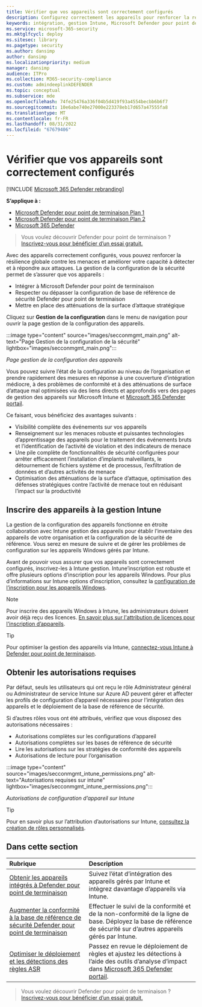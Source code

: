 ```yaml
---
title: Vérifier que vos appareils sont correctement configurés
description: Configurez correctement les appareils pour renforcer la résilience globale contre les menaces et améliorer votre capacité à détecter et à répondre aux attaques.
keywords: intégration, gestion Intune, Microsoft Defender pour point de terminaison, Microsoft Defender, Windows Defender, réduction de la surface d’attaque, ASR, base de référence de sécurité
ms.service: microsoft-365-security
ms.mktglfcycl: deploy
ms.sitesec: library
ms.pagetype: security
ms.author: dansimp
author: dansimp
ms.localizationpriority: medium
manager: dansimp
audience: ITPro
ms.collection: M365-security-compliance
ms.custom: admindeeplinkDEFENDER
ms.topic: conceptual
ms.subservice: mde
ms.openlocfilehash: 74fe25476a336f04b5d419f93a4554becbb6b6f7
ms.sourcegitcommit: 10e6abe740e27000e223378eb17d657a47555fa8
ms.translationtype: MT
ms.contentlocale: fr-FR
ms.lasthandoff: 08/31/2022
ms.locfileid: "67679406"
---
```

# <a name="ensure-your-devices-are-configured-properly"></a>Vérifier que vos appareils sont correctement configurés

[!INCLUDE [Microsoft 365 Defender rebranding](../../includes/microsoft-defender.md)]

**S’applique à :**
- [Microsoft Defender pour point de terminaison Plan 1](https://go.microsoft.com/fwlink/p/?linkid=2154037)
- [Microsoft Defender pour point de terminaison Plan 2](https://go.microsoft.com/fwlink/p/?linkid=2154037)
- [Microsoft 365 Defender](https://go.microsoft.com/fwlink/?linkid=2118804)

> Vous voulez découvrir Defender pour point de terminaison ? [Inscrivez-vous pour bénéficier d’un essai gratuit.](https://signup.microsoft.com/create-account/signup?products=7f379fee-c4f9-4278-b0a1-e4c8c2fcdf7e&ru=https://aka.ms/MDEp2OpenTrial?ocid=docs-wdatp-onboardconfigure-abovefoldlink)

Avec des appareils correctement configurés, vous pouvez renforcer la résilience globale contre les menaces et améliorer votre capacité à détecter et à répondre aux attaques. La gestion de la configuration de la sécurité permet de s’assurer que vos appareils :

- Intégrer à Microsoft Defender pour point de terminaison
- Respecter ou dépasser la configuration de base de référence de sécurité Defender pour point de terminaison
- Mettre en place des atténuations de la surface d’attaque stratégique

Cliquez sur **Gestion de la configuration** dans le menu de navigation pour ouvrir la page gestion de la configuration des appareils.

:::image type="content" source="images/secconmgmt_main.png" alt-text="Page Gestion de la configuration de la sécurité" lightbox="images/secconmgmt_main.png":::

*Page gestion de la configuration des appareils*

Vous pouvez suivre l’état de la configuration au niveau de l’organisation et prendre rapidement des mesures en réponse à une couverture d’intégration médiocre, à des problèmes de conformité et à des atténuations de surface d’attaque mal optimisées via des liens directs et approfondis vers des pages de gestion des appareils sur Microsoft Intune et <a href="https://go.microsoft.com/fwlink/p/?linkid=2077139" target="_blank">Microsoft 365 Defender portail</a>.

Ce faisant, vous bénéficiez des avantages suivants :

- Visibilité complète des événements sur vos appareils
- Renseignement sur les menaces robuste et puissantes technologies d’apprentissage des appareils pour le traitement des événements bruts et l’identification de l’activité de violation et des indicateurs de menace
- Une pile complète de fonctionnalités de sécurité configurées pour arrêter efficacement l’installation d’implants malveillants, le détournement de fichiers système et de processus, l’exfiltration de données et d’autres activités de menace
- Optimisation des atténuations de la surface d’attaque, optimisation des défenses stratégiques contre l’activité de menace tout en réduisant l’impact sur la productivité

## <a name="enroll-devices-to-intune-management"></a>Inscrire des appareils à la gestion Intune

La gestion de la configuration des appareils fonctionne en étroite collaboration avec Intune gestion des appareils pour établir l’inventaire des appareils de votre organisation et la configuration de la sécurité de référence. Vous serez en mesure de suivre et de gérer les problèmes de configuration sur les appareils Windows gérés par Intune.

Avant de pouvoir vous assurer que vos appareils sont correctement configurés, inscrivez-les à Intune gestion. Intune’inscription est robuste et offre plusieurs options d’inscription pour les appareils Windows. Pour plus d’informations sur Intune options d’inscription, consultez la [configuration de l’inscription pour les appareils Windows](/intune/windows-enroll).

> [!NOTE]
> Pour inscrire des appareils Windows à Intune, les administrateurs doivent avoir déjà reçu des licences. [En savoir plus sur l'attribution de licences pour l'inscription d’appareils](/intune/licenses-assign).

> [!TIP]
> Pour optimiser la gestion des appareils via Intune, [connectez-vous Intune à Defender pour point de terminaison](/intune/advanced-threat-protection#enable-windows-defender-atp-in-intune).

## <a name="obtain-required-permissions"></a>Obtenir les autorisations requises

Par défaut, seuls les utilisateurs qui ont reçu le rôle Administrateur général ou Administrateur de service Intune sur Azure AD peuvent gérer et affecter les profils de configuration d’appareil nécessaires pour l’intégration des appareils et le déploiement de la base de référence de sécurité.

Si d’autres rôles vous ont été attribués, vérifiez que vous disposez des autorisations nécessaires :

- Autorisations complètes sur les configurations d’appareil
- Autorisations complètes sur les bases de référence de sécurité
- Lire les autorisations sur les stratégies de conformité des appareils
- Autorisations de lecture pour l’organisation

:::image type="content" source="images/secconmgmt_intune_permissions.png" alt-text="Autorisations requises sur intune" lightbox="images/secconmgmt_intune_permissions.png":::

*Autorisations de configuration d’appareil sur Intune*

> [!TIP]
> Pour en savoir plus sur l’attribution d’autorisations sur Intune, [consultez la création de rôles personnalisés](/intune/create-custom-role#to-create-a-custom-role).

## <a name="in-this-section"></a>Dans cette section

Rubrique|Description
:---|:---
[Obtenir les appareils intégrés à Defender pour point de terminaison](configure-machines-onboarding.md)|Suivez l’état d’intégration des appareils gérés par Intune et intègrez davantage d’appareils via Intune. 
[Augmenter la conformité à la base de référence de sécurité Defender pour point de terminaison](configure-machines-security-baseline.md)|Effectuer le suivi de la conformité et de la non-conformité de la ligne de base. Déployez la base de référence de sécurité sur d’autres appareils gérés par Intune.
[Optimiser le déploiement et les détections des règles ASR](configure-machines-asr.md)|Passez en revue le déploiement de règles et ajustez les détections à l’aide des outils d’analyse d’impact dans <a href="https://go.microsoft.com/fwlink/p/?linkid=2077139" target="_blank">Microsoft 365 Defender portail</a>.

> Vous voulez découvrir Defender pour point de terminaison ? [Inscrivez-vous pour bénéficier d’un essai gratuit.](https://signup.microsoft.com/create-account/signup?products=7f379fee-c4f9-4278-b0a1-e4c8c2fcdf7e&ru=https://aka.ms/MDEp2OpenTrial?ocid=docs-wdatp-onboardconfigure-belowfoldlink)
